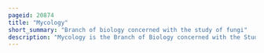 ```yaml
---
pageid: 20874
title: "Mycology"
short_summary: "Branch of biology concerned with the study of fungi"
description: "Mycology is the Branch of Biology concerned with the Study of Fungi, including their Taxonomy, Genetics, biochemical Properties, and Use by Humans. Fungi can be a Source of Tinder, Food, traditional Medicine, as well as Entheogens, Poison, and Infection. Mycology Branches into the Field of Phytopathology the Study of Plant Disease. The two Disciplines are closely related because the vast Majority of Plant Pathogens are fungi. A Biologist specializing in Mycology is called Mycologist."
---
```

